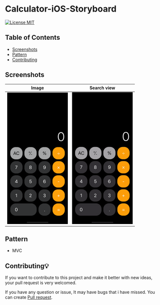 # Calculator-iOS-Storyboard

[![License MIT](https://img.shields.io/badge/license-MIT-blue.svg)](LICENSE)

## Table of Contents

- [Screenshots](#screenshots)
- [Pattern](#pattern)
- [Contributing](#contributing)

## Screenshots

| Image | Search view |
|--|--|
|<img src="https://github.com/buzruk/Calculator-iOS-Storyboard/blob/main/screenshots/demo-image.png" width="200">|<img src="https://github.com/buzruk/Calculator-iOS-Storyboard/blob/main/screenshots/demo-gif.gif" width="200">|


## Pattern
- MVC

## Contributing💡
If you want to contribute to this project and make it better with new ideas, your pull request is very welcomed.

If you have any question or issue, It may have bugs that i have missed. You can create <a href="https://github.com/buzruk/Calculator-iOS-Storyboard/pulls">Pull request</a>.
